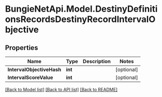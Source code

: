 # BungieNetApi.Model.DestinyDefinitionsRecordsDestinyRecordIntervalObjective
## Properties

Name | Type | Description | Notes
------------ | ------------- | ------------- | -------------
**IntervalObjectiveHash** | **int** |  | [optional] 
**IntervalScoreValue** | **int** |  | [optional] 

[[Back to Model list]](../README.md#documentation-for-models) [[Back to API list]](../README.md#documentation-for-api-endpoints) [[Back to README]](../README.md)

